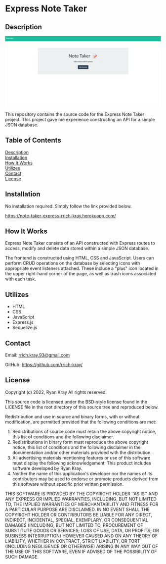 # Express Note Taker

## Description

![express note taker](./assets/images/screen1.png)

This repository contains the source code for the Express Note Taker project. This project gave me experience constructing an API for a simple JSON database.

## Table of Contents

[Description](#description)  
[Installation](#installation)  
[How It Works](#how-it-works)  
[Utilizes](#utilizes)  
[Contact](#contact)  
[License](#license)

## Installation

No installation required. Simply follow the link provided below.

https://note-taker-express-rrich-kray.herokuapp.com/

## How It Works

Express Note Taker consists of an API constructed with Express routes to access, modify and delete data stored within a simple JSON database.

The frontend is constructed using HTML, CSS and JavaScript. Users can perform CRUD operations on the database by selecting icons with appropriate event listeners attached. These include a "plus" icon located in the upper right-hand corner of the page, as well as trash icons associated with each task.

## Utilizes

- HTML
- CSS
- JavaScript
- Express.js
- Sequelize.js

## Contact

Email: rrich.kray.93@gmail.com

GitHub: https://github.com/rrich-kray/

## License

Copyright (c) 2022, Ryan Kray
All rights reserved.

This source code is licensed under the BSD-style license found in the
LICENSE file in the root directory of this source tree and reproduced below.

Redistribution and use in source and binary forms, with or without
modification, are permitted provided that the following conditions are met:

1. Redistributions of source code must retain the above copyright notice, this list of conditions and the following disclaimer.
2. Redistributions in binary form must reproduce the above copyright notice, this list of conditions and the following disclaimer in the documentation and/or other materials provided with the distribution.
3. All advertising materials mentioning features or use of this software must display the following acknowledgement: This product includes software developed by Ryan Kray.
4. Neither the name of this application's developer nor the names of its contributors may be used to endorse or promote products derived from this software without specific prior written permission.

THIS SOFTWARE IS PROVIDED BY THE COPYRIGHT HOLDER ''AS IS'' AND ANY EXPRESS OR IMPLIED WARRANTIES, INCLUDING, BUT NOT LIMITED TO, THE IMPLIED WARRANTIES OF MERCHANTABILITY AND FITNESS FOR A PARTICULAR PURPOSE ARE DISCLAIMED. IN NO EVENT SHALL THE COPYRIGHT HOLDER OR CONTRIBUTORS BE LIABLE FOR ANY DIRECT, INDIRECT, INCIDENTAL, SPECIAL, EXEMPLARY, OR CONSEQUENTIAL DAMAGES (INCLUDING, BUT NOT LIMITED TO, PROCUREMENT OF SUBSTITUTE GOODS OR SERVICES; LOSS OF USE, DATA, OR PROFITS; OR BUSINESS INTERRUPTION) HOWEVER CAUSED AND ON ANY THEORY OF LIABILITY, WHETHER IN CONTRACT, STRICT LIABILITY, OR TORT (INCLUDING NEGLIGENCE OR OTHERWISE) ARISING IN ANY WAY OUT OF THE USE OF THIS SOFTWARE, EVEN IF ADVISED OF THE POSSIBILITY OF SUCH DAMAGE.

